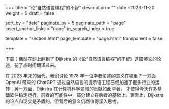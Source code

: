 +++
title = "论“自然语言编程”的不智"
description = ""
date =2023-11-20
weight = 0
draft = false

sort_by = "date"
paginate_by = 5
paginate_path = "page"
insert_anchor_links = "none"
in_search_index = true

template = "section.html"
page_template = "page.html"
transparent = false

+++

[下载](/technology/ewd667/ewd667-1.pdf)：偶然在网上翻到了 Dijkstra 的《论“自然语言编程”的不智》这篇英文的论述，花了点时间翻译过来。

在 2023 年末的当代，我们讨论 1978 年一位学者论述的意义在哪里？一方面 OpenAI 带来的 ChatGPT 通过自然语言的提示语工程已经加速了很多行业的运转；另一方面，Dijkstra 在计算机科学领域的贡献如此卓著， 才使得今天许多基础软件稳定运行。前者的可能性中一部分建立在后者的基础上。表面上，Dijkstra 的论点和现实是矛盾的，但背后的意义仍然值得深入思考。


